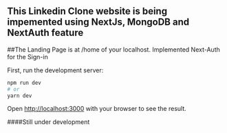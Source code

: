 

## This Linkedin Clone website is being impemented using NextJs, MongoDB and NextAuth feature

##The Landing Page is at /home of your localhost. Implemented Next-Auth for the Sign-in

First, run the development server:


```bash
npm run dev
# or
yarn dev
```

Open [http://localhost:3000](http://localhost:3000) with your browser to see the result.

####Still under development

